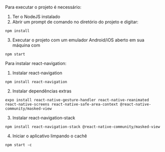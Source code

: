 Para executar o projeto é necessário:
1. Ter o NodeJS instalado
2. Abrir um prompt de comando no diretório do projeto e digitar:
``` 
npm install
```
3. Executar o projeto com um emulador Android/iOS aberto em sua máquina com
```
npm start
```


Para instalar react-navigation:
1. Instalar react-navigation
```
npm install react-navigation
```
2. Instalar dependências extras
```
expo install react-native-gesture-handler react-native-reanimated react-native-screens react-native-safe-area-context @react-native-community/masked-view
```
3. Instalar react-navigation-stack
```
npm install react-navigation-stack @react-native-community/masked-view
```
4. Iniciar o aplicativo limpando o cachê
```
npm start -c
```
